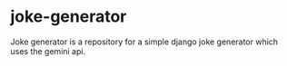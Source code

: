 # joke-generator
Joke generator is a repository for a simple django joke generator which uses the gemini api.
